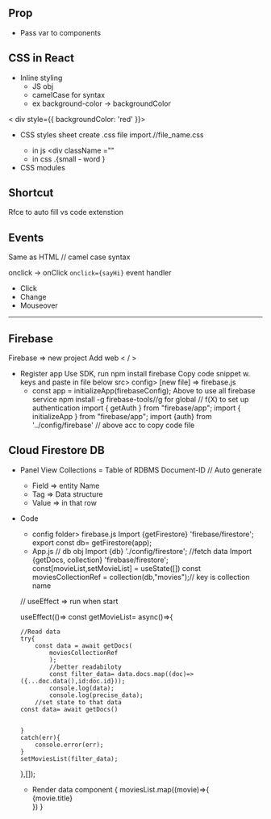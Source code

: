 ## Prop
- Pass var to components
## CSS in React
- Inline styling
    - JS obj
    - camelCase for syntax
    - ex background-color -> backgroundColor 

 < div style={{ backgroundColor: 'red' }}>   
- CSS styles sheet
create .css file
import./<path>/file_name.css
	-	in js <div	className ="<cname>"
	-	in css .<cname>{small - word	}
- CSS modules

## Shortcut
Rfce to auto fill vs code extenstion

## Events 
Same as HTML // camel case syntax

onclick -> onClick
`onclick={sayHi}`
event handler 
- Click
- Change 
- Mouseover 

---
## Firebase
Firebase => new project
Add web < / >
- Register app
Use SDK, run npm install firebase
Copy code snippet w. keys and paste in file below
src> config> [new file] => firebase.js
	- const app = initializeApp(firebaseConfig);
	Above to use all firebase service
	npm install  -g firebase-tools//g for global
// f(X)	 to set up authentication
import { getAuth } from "firebase/app";
import { initializeApp } from "firebase/app";
import {auth} from '../config/firebase'
// above acc to copy code file 

## Cloud Firestore DB
-	Panel View
	Collections = Table of RDBMS
	Document-ID // Auto generate
	-	Field => entity Name
	-	Tag =>	Data structure
	-	Value =>	in that row

-	Code
	-	config folder> firebase.js
	 Import {getFirestore} 'firebase/firestore';
	export		const db= getFirestore(app);
	-	App.js
	// db obj
	Import {db} './config/firestore';
	//fetch data
	 Import {getDocs, collection} 'firebase/firestore';
	const[movieList,setMovieList] = useState([])
	const moviesCollectionRef = collection(db,"movies");// key is collection name

	// useEffect => run when start

	useEffect(()=>
	const getMovieList= async()=>{

		//Read data
		try{
			const data = await getDocs(
				moviesCollectionRef 
				);
				//better readabiloty
				const filter_data= data.docs.map((doc)=>({...doc.data(),id:doc.id}));
				console.log(data);
				console.log(precise_data);
			//set state to that data	
		const data= await getDocs()
		

		}
		catch(err){
			console.error(err);
		}
		setMoviesList(filter_data);
	},[]);

	
	-	Render data component
	{
		moviesList.map((movie)=>{
			<div>
				{movie.title}
			</div>
			})
	}
